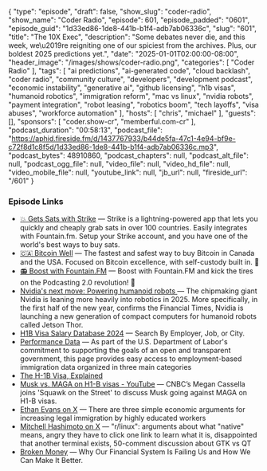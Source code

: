 {
  "type": "episode",
  "draft": false,
  "show_slug": "coder-radio",
  "show_name": "Coder Radio",
  "episode": 601,
  "episode_padded": "0601",
  "episode_guid": "1d33ed86-1de8-441b-b1f4-adb7ab06336c",
  "slug": "601",
  "title": "The 10X Exec",
  "description": "Some debates never die, and this week, we\u2019re reigniting one of our spiciest from the archives. Plus, our boldest 2025 predictions yet.",
  "date": "2025-01-01T02:00:00-08:00",
  "header_image": "/images/shows/coder-radio.png",
  "categories": [
    "Coder Radio"
  ],
  "tags": [
    "ai predictions",
    "ai-generated code",
    "cloud backlash",
    "coder radio",
    "community culture",
    "developers",
    "development podcast",
    "economic instability",
    "generative ai",
    "github licensing",
    "h1b visas",
    "humanoid robotics",
    "immigration reform",
    "mac vs linux",
    "nvidia robots",
    "payment integration",
    "robot leasing",
    "robotics boom",
    "tech layoffs",
    "visa abuses",
    "workforce automation"
  ],
  "hosts": [
    "chris",
    "michael"
  ],
  "guests": [],
  "sponsors": [
    "coder.show-cr",
    "memberful.com-cr"
  ],
  "podcast_duration": "00:58:13",
  "podcast_file": "https://aphid.fireside.fm/d/1437767933/b44de5fa-47c1-4e94-bf9e-c72f8d1c8f5d/1d33ed86-1de8-441b-b1f4-adb7ab06336c.mp3",
  "podcast_bytes": 48910860,
  "podcast_chapters": null,
  "podcast_alt_file": null,
  "podcast_ogg_file": null,
  "video_file": null,
  "video_hd_file": null,
  "video_mobile_file": null,
  "youtube_link": null,
  "jb_url": null,
  "fireside_url": "/601"
}


### Episode Links

  * [💥 Gets Sats with Strike](https://strike.me/ "💥 Gets Sats with Strike") — Strike is a lightning-powered app that lets you quickly and cheaply grab sats in over 100 countries. Easily integrates with Fountain.fm. Setup your Strike account, and you have one of the world's best ways to buy sats.
  * [🇨🇦 Bitcoin Well](https://coder.show/bitcoin "🇨🇦  Bitcoin Well") — The fastest and safest way to buy Bitcoin in Canada and the USA. Focused on Bitcoin excellence, with self-custody built in. 🥇
  * [📻 Boost with Fountain.FM](https://fountain.fm/ "📻 Boost with Fountain.FM") — Boost with Fountain.FM and kick the tires on the Podcasting 2.0 revolution! 🚀
  * [Nvidia's next move: Powering humanoid robots ](https://techcrunch.com/2024/12/29/nvidias-next-move-powering-humanoid-robots/ "Nvidia's next move: Powering humanoid robots ") — The chipmaking giant Nvidia is leaning more heavily into robotics in 2025. More specifically, in the first half of the new year, confirms the Financial Times, Nvidia is launching a new generation of compact computers for humanoid robots called Jetson Thor.
  * [H1B Visa Salary Database 2024](https://h1bdata.info/ "H1B Visa Salary Database 2024") — Search By Employer, Job, or City.
  * [Performance Data](https://www.dol.gov/agencies/eta/foreign-labor/performance#dis "Performance Data") — As part of the U.S. Department of Labor's commitment to supporting the goals of an open and transparent government, this page provides easy access to employment-based immigration data organized in three main categories
  * [The H-1B Visa, Explained](https://www.boundless.com/immigration-resources/the-h-1b-visa-explained/ "The H-1B Visa, Explained")
  * [Musk vs. MAGA on H1-B visas - YouTube](https://www.youtube.com/watch?v=ODTElnxHnU4 "Musk vs. MAGA on H1-B visas - YouTube") — CNBC’s Megan Cassella joins 'Squawk on the Street' to discuss Musk going against MAGA on H1-B visas.
  * [Ethan Evans on X](https://x.com/EthanEvansVP/status/1873036572863676803 "Ethan Evans on X") — There are three simple economic arguments for increasing legal immigration by highly educated workers
  * [Mitchell Hashimoto on X](https://x.com/mitchellh/status/1873115717668880554 "Mitchell Hashimoto on X") — "r/linux": arguments about what "native" means, angry they have to click one link to learn what it is, disappointed that another terminal exists, 50-comment discussion about GTK vs QT
  * [Broken Money](https://www.amazon.com/Broken-Money-Financial-System-Failing/dp/B0CNS7NQLD "Broken Money") — Why Our Financial System Is Failing Us and How We Can Make It Better.


